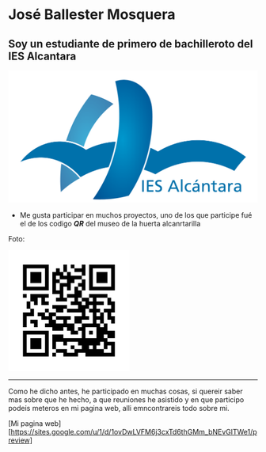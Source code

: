 # José Ballester Mosquera

## Soy un estudiante de primero de bachilleroto del IES Alcantara


![Logo](/images/logoies.png)


- Me gusta participar en muchos proyectos, uno de los que participe fué el de los codigo ***QR*** del museo de la huerta alcanrtarilla

Foto:

![QR](/images/qrcode.png)

***

Como he dicho antes, he participado en muchas cosas, si quereir saber mas sobre que he hecho, a que reuniones he asistido  y en que participo podeis meteros en mi pagina web, alli emncontrareis todo sobre mi.

[Mi pagina web][https://sites.google.com/u/1/d/1ovDwLVFM6j3cxTd6thGMm_bNEvGlTWe1/preview]
